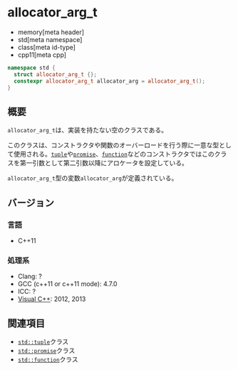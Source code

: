 # allocator_arg_t
* memory[meta header]
* std[meta namespace]
* class[meta id-type]
* cpp11[meta cpp]

```cpp
namespace std {
  struct allocator_arg_t {};
  constexpr allocator_arg_t allocator_arg = allocator_arg_t();
}
```

## 概要
`allocator_arg_t`は、実装を持たない空のクラスである。

このクラスは、コンストラクタや関数のオーバーロードを行う際に一意な型として使用される。[`tuple`](/reference/tuple/tuple.md)や[`promise`](/reference/future/promise.md)、[`function`](/reference/functional/function.md)などのコンストラクタではこのクラスを第一引数として第二引数以降にアロケータを設定している。

`allocator_arg_t`型の変数`allocator_arg`が定義されている。


## バージョン
### 言語
- C++11

### 処理系
- Clang: ?
- GCC (c++11 or c++11 mode): 4.7.0
- ICC: ?
- [Visual C++](/implementation.md#visual_cpp): 2012, 2013

## 関連項目
- [`std::tuple`](/reference/tuple/tuple.md)クラス
- [`std::promise`](/reference/future/promise.md)クラス
- [`std::function`](/reference/functional/function.md)クラス

